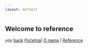 ```yaml
---
layout: default
---
```


## Welcome to reference

_yay_
[back](./)
[Početna](./index.md)| [O nama](./o-nama.md) | [Reference](#)
